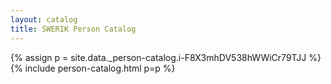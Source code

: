 ```yaml
---
layout: catalog
title: SWERIK Person Catalog
---
```

{% assign p = site.data._person-catalog.i-F8X3mhDV538hWWiCr79TJJ %}
{% include person-catalog.html p=p %}

